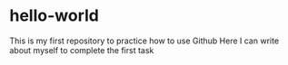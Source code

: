 # hello-world
This is my first repository to practice how to use Github
Here I can write about myself to complete the first task
